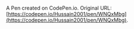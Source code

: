 # 

A Pen created on CodePen.io. Original URL: [https://codepen.io/Hussain2001/pen/WNQxMbg](https://codepen.io/Hussain2001/pen/WNQxMbg).


